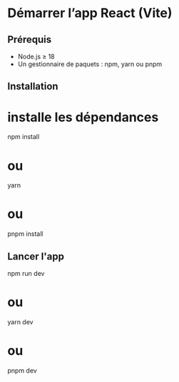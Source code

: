 # Démarrer l’app React (Vite)

## Prérequis
- Node.js ≥ 18
- Un gestionnaire de paquets : npm, yarn ou pnpm

## Installation
# installe les dépendances
npm install
# ou
yarn
# ou
pnpm install

## Lancer l'app
npm run dev
# ou
yarn dev
# ou
pnpm dev


